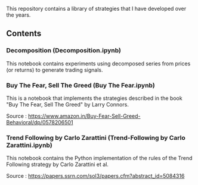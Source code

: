 This repository contains a library of strategies that I have developed over the years. 

## Contents

### Decomposition (Decomposition.ipynb)

This notebook contains experiments using decomposed series from prices (or returns) to generate trading signals.

### Buy The Fear, Sell The Greed (Buy The Fear.ipynb)

This is a notebook that implements the strategies described in the book "Buy The Fear, Sell The Greed" by Larry Connors.

Source : https://www.amazon.in/Buy-Fear-Sell-Greed-Behavioral/dp/0578206501

### Trend Following by Carlo Zarattini (Trend-Following by Carlo Zarattini.ipynb)

This notebook contains the Python implementation of the rules of the Trend Following strategy by Carlo Zarattini et al.

Source : https://papers.ssrn.com/sol3/papers.cfm?abstract_id=5084316

